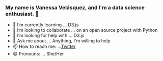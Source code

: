 ### My name is Vanessa Velásquez, and I'm a data science enthusiast. 👋


<!--
**vanevela/vanevela** is a ✨ _special_ ✨ repository because its `README.md` (this file) appears on your GitHub profile.-->



- 🌱 I’m currently learning ... D3.js
- 👯 I’m looking to collaborate ... on an open source project with Python
- 🤔 I’m looking for help with ...  D3.js
- 💬 Ask me about ... Anything, I'm willing to help
- 📫 How to reach me: ...[Twitter](https://twitter.com/vane8305)
- 😄 Pronouns: ... She/Her

